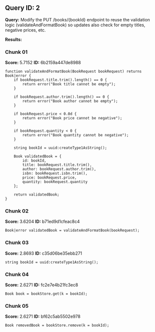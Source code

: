 ## Query ID: 2
**Query:** Modify the PUT /books/{bookId} endpoint to reuse the validation logic (validateAndFormatBook) so updates also check for empty titles, negative prices, etc.

**Results:**

### Chunk 01
**Score:** 5.7152
**ID:** 6b2159a447de8988

```ballerina
function validateAndFormatBook(BookRequest bookRequest) returns Book|error {
    if bookRequest.title.trim().length() == 0 {
        return error("Book title cannot be empty");
    }

    if bookRequest.author.trim().length() == 0 {
        return error("Book author cannot be empty");
    }

    if bookRequest.price < 0.0d {
        return error("Book price cannot be negative");
    }

    if bookRequest.quantity < 0 {
        return error("Book quantity cannot be negative");
    }

    string bookId = uuid:createType1AsString();

    Book validatedBook = {
        id: bookId,
        title: bookRequest.title.trim(),
        author: bookRequest.author.trim(),
        isbn: bookRequest.isbn.trim(),
        price: bookRequest.price,
        quantity: bookRequest.quantity
    };

    return validatedBook;
}
```

### Chunk 02
**Score:** 3.6204
**ID:** b71ed9d1cfeac8c4

```ballerina
Book|error validatedBook = validateAndFormatBook(bookRequest);
```

### Chunk 03
**Score:** 2.8693
**ID:** c35d06be35ebb271

```ballerina
string bookId = uuid:createType1AsString();
```

### Chunk 04
**Score:** 2.6271
**ID:** fc2e7e4b21fc3ec8

```ballerina
Book book = bookStore.get(k = bookId);
```

### Chunk 05
**Score:** 2.6271
**ID:** bf62c5ab5502e978

```ballerina
Book removedBook = bookStore.remove(k = bookId);
```
